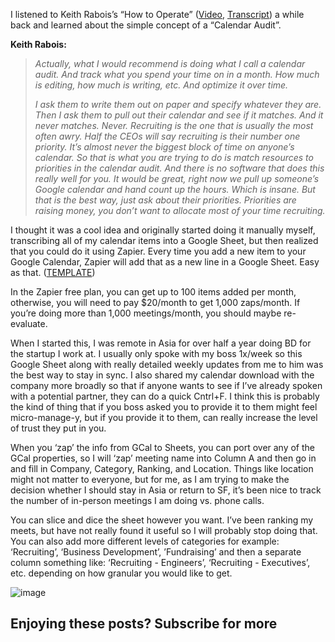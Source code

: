 I listened to Keith Rabois’s “How to Operate” ([Video](https://www.youtube.com/watch?v=6fQHLK1aIBs&ref=ryanrodenbaugh.com), [Transcript](https://genius.com/Keith-rabois-lecture-14-how-to-operate-annotated?ref=ryanrodenbaugh.com)) a while back and learned about the simple concept of a “Calendar Audit”.

****Keith Rabois:****

> _Actually, what I would recommend is doing what I call a calendar audit. And track what you spend your time on in a month. How much is editing, how much is writing, etc. And optimize it over time._
> 
> _I ask them to write them out on paper and specify whatever they are. Then I ask them to pull out their calendar and see if it matches. And it never matches. Never. Recruiting is the one that is usually the most often awry. Half the CEOs will say recruiting is their number one priority. It’s almost never the biggest block of time on anyone’s calendar. So that is what you are trying to do is match resources to priorities in the calendar audit. And there is no software that does this really well for you. It would be great, right now we pull up someone’s Google calendar and hand count up the hours. Which is insane. But that is the best way, just ask about their priorities. Priorities are raising money, you don’t want to allocate most of your time recruiting._

I thought it was a cool idea and originally started doing it manually myself, transcribing all of my calendar items into a Google Sheet, but then realized that you could do it using Zapier. Every time you add a new item to your Google Calendar, Zapier will add that as a new line in a Google Sheet. Easy as that. ([TEMPLATE](https://docs.google.com/spreadsheets/d/1Dyy_VAzwzojXz6G3Sd164HuPal0SipLkFtdukOcc49o/edit?ref=ryanrodenbaugh.com#gid=0))

In the Zapier free plan, you can get up to 100 items added per month, otherwise, you will need to pay $20/month to get 1,000 zaps/month. If you’re doing more than 1,000 meetings/month, you should maybe re-evaluate.

When I started this, I was remote in Asia for over half a year doing BD for the startup I work at. I usually only spoke with my boss 1x/week so this Google Sheet along with really detailed weekly updates from me to him was the best way to stay in sync. I also shared my calendar download with the company more broadly so that if anyone wants to see if I’ve already spoken with a potential partner, they can do a quick Cntrl+F. I think this is probably the kind of thing that if you boss asked you to provide it to them might feel micro-manage-y, but if you provide it to them, can really increase the level of trust they put in you.

When you ‘zap’ the info from GCal to Sheets, you can port over any of the GCal properties, so I will ‘zap’ meeting name into Column A and then go in and fill in Company, Category, Ranking, and Location. Things like location might not matter to everyone, but for me, as I am trying to make the decision whether I should stay in Asia or return to SF, it’s been nice to track the number of in-person meetings I am doing vs. phone calls.

You can slice and dice the sheet however you want. I’ve been ranking my meets, but have not really found it useful so I will probably stop doing that. You can also add more different levels of categories for example: ‘Recruiting’, ‘Business Development’, ’Fundraising’ and then a separate column something like: ‘Recruiting - Engineers’, ‘Recruiting - Executives’, etc. depending on how granular you would like to get.  

![image](https://66.media.tumblr.com/3f8264418356839e2a1bf1cb4e16b185/5149b6440d87f52f-8c/s500x750/112237b38790b9e16c72dc12f98b74bc4716fc08.png)

## Enjoying these posts? Subscribe for more